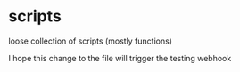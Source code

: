 # scripts
loose collection of scripts (mostly functions)

I hope this change to the file will trigger the testing webhook
